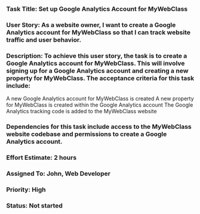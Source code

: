 ### Task Title: Set up Google Analytics Account for MyWebClass

### User Story: As a website owner, I want to create a Google Analytics account for MyWebClass so that I can track website traffic and user behavior.

### Description: To achieve this user story, the task is to create a Google Analytics account for MyWebClass. This will involve signing up for a Google Analytics account and creating a new property for MyWebClass. The acceptance criteria for this task include:

A new Google Analytics account for MyWebClass is created
A new property for MyWebClass is created within the Google Analytics account
The Google Analytics tracking code is added to the MyWebClass website
### Dependencies for this task include access to the MyWebClass website codebase and permissions to create a Google Analytics account.

### Effort Estimate: 2 hours

### Assigned To: John, Web Developer

### Priority: High

### Status: Not started